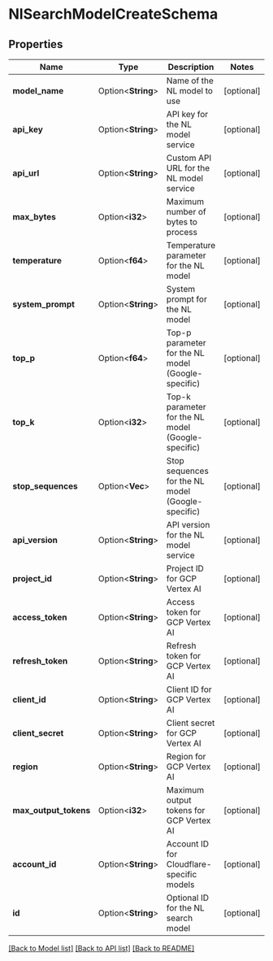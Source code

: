 # NlSearchModelCreateSchema

## Properties

Name | Type | Description | Notes
------------ | ------------- | ------------- | -------------
**model_name** | Option<**String**> | Name of the NL model to use | [optional]
**api_key** | Option<**String**> | API key for the NL model service | [optional]
**api_url** | Option<**String**> | Custom API URL for the NL model service | [optional]
**max_bytes** | Option<**i32**> | Maximum number of bytes to process | [optional]
**temperature** | Option<**f64**> | Temperature parameter for the NL model | [optional]
**system_prompt** | Option<**String**> | System prompt for the NL model | [optional]
**top_p** | Option<**f64**> | Top-p parameter for the NL model (Google-specific) | [optional]
**top_k** | Option<**i32**> | Top-k parameter for the NL model (Google-specific) | [optional]
**stop_sequences** | Option<**Vec<String>**> | Stop sequences for the NL model (Google-specific) | [optional]
**api_version** | Option<**String**> | API version for the NL model service | [optional]
**project_id** | Option<**String**> | Project ID for GCP Vertex AI | [optional]
**access_token** | Option<**String**> | Access token for GCP Vertex AI | [optional]
**refresh_token** | Option<**String**> | Refresh token for GCP Vertex AI | [optional]
**client_id** | Option<**String**> | Client ID for GCP Vertex AI | [optional]
**client_secret** | Option<**String**> | Client secret for GCP Vertex AI | [optional]
**region** | Option<**String**> | Region for GCP Vertex AI | [optional]
**max_output_tokens** | Option<**i32**> | Maximum output tokens for GCP Vertex AI | [optional]
**account_id** | Option<**String**> | Account ID for Cloudflare-specific models | [optional]
**id** | Option<**String**> | Optional ID for the NL search model | [optional]

[[Back to Model list]](../README.md#documentation-for-models) [[Back to API list]](../README.md#documentation-for-api-endpoints) [[Back to README]](../README.md)


